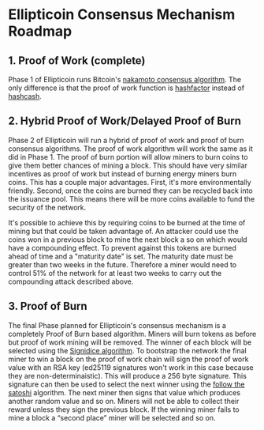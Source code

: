 Ellipticoin Consensus Mechanism Roadmap
=======================================

## 1. Proof of Work (complete)

Phase 1 of Ellipticoin runs Bitcoin's [nakamoto consensus
algorithm](https://bitcoin.org/bitcoin.pdf). The only difference is that the proof
of work function is
[hashfactor](https://gist.github.com/masonforest/e674ee749a01391f4ce7a35aa7bbf286)
instead of [hashcash](http://www.hashcash.org/).

## 2. Hybrid Proof of Work/Delayed Proof of Burn

Phase 2 of Ellipticoin will run a hybrid of proof of work and proof of burn
consensus algorithms. The proof of work algorithm will work the same as it did
in Phase 1. The proof of burn portion will allow miners to burn coins to give
them better chances of mining a block. This should have very similar incentives
as proof of work but instead of burning energy miners burn coins. This has a
couple major advantages. First, it's more environmentally friendly. Second, once
the coins are burned they can be recycled back into the issuance pool. This
means there will be more coins available to fund the security of the network.

It's possible to achieve this by requiring coins to be burned at the time of
mining but that could be taken advantage of. An attacker could use the coins won
in a previous block to mine the next block a so on which would have a
compounding effect. To prevent against this tokens are burned ahead of time and
a "maturity date" is set. The maturity date must be greater than two weeks in the
future. Therefore a miner would need to control 51% of the network for at least
two weeks to carry out the compounding attack described above.

## 3. Proof of Burn

The final Phase planned for Ellipticoin's consensus mechanism is a completely
Proof of Burn based algorithm. Miners will burn tokens as before but proof of
work mining will be removed. The winner of each block will be selected using the
[Signidice
algorithm](https://github.com/gluk256/misc/blob/master/rng4ethereum/signidice.md).
To bootstrap the network the final miner to win a block on the proof of work
chain will sign the proof of work value with an RSA key (ed25119 signatures
won't work in this case because they are non-determinaistic). This will produce
a 256 byte signature. This signature can then be used to select the next
winner using the  [follow the
satoshi](https://cardanodocs.com/cardano/proof-of-stake/#follow-the-satoshi)
algorithm. The next miner then signs that value which produces another random
value and so on. Miners will not be able to collect their reward unless they
sign the previous block. If the winning miner fails to mine a block a “second
place” miner will be selected and so on.

